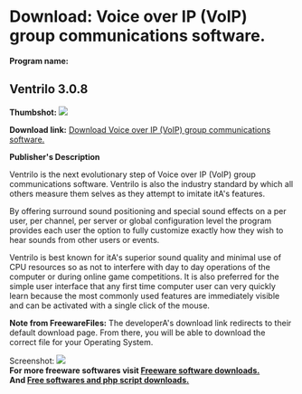 # Download: Voice over IP (VoIP) group communications software.

**Program name:**

## Ventrilo 3.0.8

  
**Thumbshot:** ![](http://www.freewarefiles.com/screenshot/ventrilo_md.gif)   
  
**Download link:** [Download Voice over IP (VoIP) group communications software.](http://freesoftwares.boysofts.com/Ventrilo_program_14717.html)  
  


**Publisher's Description**  
  


Ventrilo is the next evolutionary step of Voice over IP (VoIP) group communications software. Ventrilo is also the industry standard by which all others measure them selves as they attempt to imitate itA's features. 

By offering surround sound positioning and special sound effects on a per user, per channel, per server or global configuration level the program provides each user the option to fully customize exactly how they wish to hear sounds from other users or events.

Ventrilo is best known for itA's superior sound quality and minimal use of CPU resources so as not to interfere with day to day operations of the computer or during online game competitions. It is also preferred for the simple user interface that any first time computer user can very quickly learn because the most commonly used features are immediately visible and can be activated with a single click of the mouse. 

**Note from FreewareFiles:** The developerA's download link redirects to their default download page. From there, you will be able to download the correct file for your Operating System.

  
  
Screenshot: ![](http://www.freewarefiles.com/screenshot/ventrilo.gif)   
**For more freeware softwares visit [Freeware software downloads.](http://freesoftwares.boysofts.com/)**   
**And [Free softwares and php script downloads.](http://www.boysofts.com/)**
